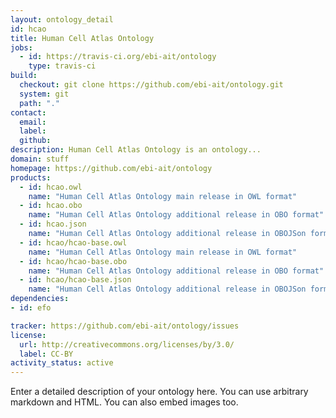 ```yaml
---
layout: ontology_detail
id: hcao
title: Human Cell Atlas Ontology
jobs:
  - id: https://travis-ci.org/ebi-ait/ontology
    type: travis-ci
build:
  checkout: git clone https://github.com/ebi-ait/ontology.git
  system: git
  path: "."
contact:
  email: 
  label: 
  github: 
description: Human Cell Atlas Ontology is an ontology...
domain: stuff
homepage: https://github.com/ebi-ait/ontology
products:
  - id: hcao.owl
    name: "Human Cell Atlas Ontology main release in OWL format"
  - id: hcao.obo
    name: "Human Cell Atlas Ontology additional release in OBO format"
  - id: hcao.json
    name: "Human Cell Atlas Ontology additional release in OBOJSon format"
  - id: hcao/hcao-base.owl
    name: "Human Cell Atlas Ontology main release in OWL format"
  - id: hcao/hcao-base.obo
    name: "Human Cell Atlas Ontology additional release in OBO format"
  - id: hcao/hcao-base.json
    name: "Human Cell Atlas Ontology additional release in OBOJSon format"
dependencies:
- id: efo

tracker: https://github.com/ebi-ait/ontology/issues
license:
  url: http://creativecommons.org/licenses/by/3.0/
  label: CC-BY
activity_status: active
---
```


Enter a detailed description of your ontology here. You can use arbitrary markdown and HTML.
You can also embed images too.


